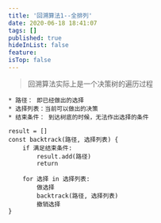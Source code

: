 ```yaml
---
title: '回溯算法1--全排列'
date: 2020-06-18 18:41:07
tags: []
published: true
hideInList: false
feature: 
isTop: false
---
```

> 回溯算法实际上是一个决策树的遍历过程

    * 路径： 即已经做出的选择
    * 选择列表：当前可以做出的决策
    * 结束条件： 到达树底的时候，无法作出选择的条件

```
result = []
const backtrack(路径, 选择列表) {
    if 满足结束条件:
        result.add(路径)
        return

    for 选择 in 选择列表:
        做选择
        backtrack(路径, 选择列表)
        撤销选择
}
```